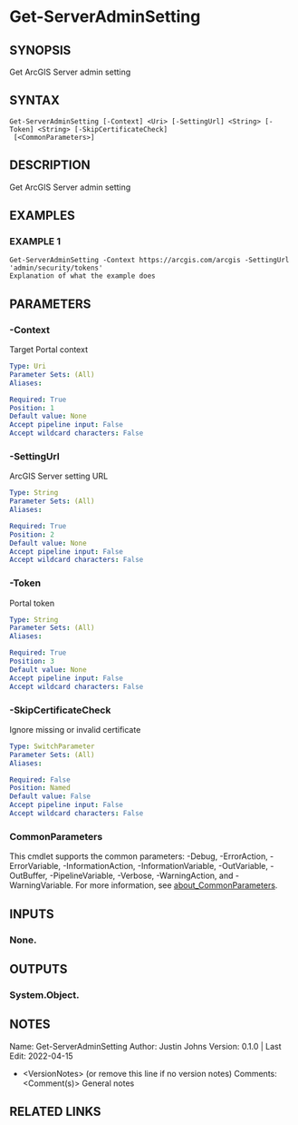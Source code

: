 # Get-ServerAdminSetting

## SYNOPSIS
Get ArcGIS Server admin setting

## SYNTAX

```
Get-ServerAdminSetting [-Context] <Uri> [-SettingUrl] <String> [-Token] <String> [-SkipCertificateCheck]
 [<CommonParameters>]
```

## DESCRIPTION
Get ArcGIS Server admin setting

## EXAMPLES

### EXAMPLE 1
```
Get-ServerAdminSetting -Context https://arcgis.com/arcgis -SettingUrl 'admin/security/tokens'
Explanation of what the example does
```

## PARAMETERS

### -Context
Target Portal context

```yaml
Type: Uri
Parameter Sets: (All)
Aliases:

Required: True
Position: 1
Default value: None
Accept pipeline input: False
Accept wildcard characters: False
```

### -SettingUrl
ArcGIS Server setting URL

```yaml
Type: String
Parameter Sets: (All)
Aliases:

Required: True
Position: 2
Default value: None
Accept pipeline input: False
Accept wildcard characters: False
```

### -Token
Portal token

```yaml
Type: String
Parameter Sets: (All)
Aliases:

Required: True
Position: 3
Default value: None
Accept pipeline input: False
Accept wildcard characters: False
```

### -SkipCertificateCheck
Ignore missing or invalid certificate

```yaml
Type: SwitchParameter
Parameter Sets: (All)
Aliases:

Required: False
Position: Named
Default value: False
Accept pipeline input: False
Accept wildcard characters: False
```

### CommonParameters
This cmdlet supports the common parameters: -Debug, -ErrorAction, -ErrorVariable, -InformationAction, -InformationVariable, -OutVariable, -OutBuffer, -PipelineVariable, -Verbose, -WarningAction, and -WarningVariable. For more information, see [about_CommonParameters](http://go.microsoft.com/fwlink/?LinkID=113216).

## INPUTS

### None.
## OUTPUTS

### System.Object.
## NOTES
Name:      Get-ServerAdminSetting
Author:    Justin Johns
Version:   0.1.0 | Last Edit: 2022-04-15
- \<VersionNotes\> (or remove this line if no version notes)
Comments: \<Comment(s)\>
General notes

## RELATED LINKS

